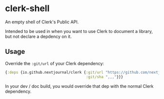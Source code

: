 # clerk-shell

An empty shell of Clerk's Public API.

Intended to be used in when you want to use Clerk to document
a library, but not declare a depdency on it.

## Usage

Override the `:git/url` of your Clerk dependency:

``` clojure
{:deps {io.github.nextjournal/clerk {:git/url "https://github.com/nextjournal/clerk-shell"
                                     :git/sha ",,,"}}}
```

In your dev / doc build, you would override that dep with the normal
Clerk dependency.

